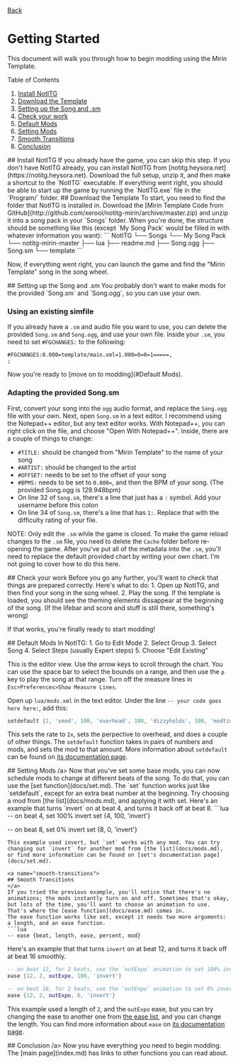 [Back](index.md)
# Getting Started
This document will walk you through how to begin modding using the Mirin Template.

Table of Contents
1. [Install NotITG](#install-notitg)
2. [Download the Template](#download-the-template)
3. [Setting up the Song and .sm](#song-setup)
4. [Check your work](#check-your-work)
5. [Default Mods](#default-mods)
6. [Setting Mods](#setting-mods)
7. [Smooth Transitions](smooth-transitions)
8. [Conclusion](#conclusion)

<a name="install-notitg">
## Install NotITG
</a>
If you already have the game, you can skip this step.
If you don't have NotITG already, you can install NotITG from [notitg.heysora.net](https://notitg.heysora.net).
Download the full setup, unzip it, and then make a shortcut to the `NotITG` executable.
If everything went right, you should be able to start up the game by running the `NotITG.exe` file in the `Program/` folder.

<a name="download-the-template">
## Download the Template
</a>
To start, you need to find the folder that NotITG is installed in.
Download the [Mirin Template Code from GitHub](http://github.com/xerool/notitg-mirin/archive/master.zip) and unzip it into a song pack in your `Songs` folder.
When you're done, the structure should be something like this (except `My Song Pack` would be filled in with whatever information you want):
```
NotITG
└── Songs
    └── My Song Pack
        └── notitg-mirin-master
            ├── lua
            ├── readme.md
            ├── Song.ogg
            ├── Song.sm
            └── template
```

Now, if everything went right, you can launch the game and find the "Mirin Template" song in the song wheel.

<a name="song-setup">
## Setting up the Song and .sm
</a>
You probably don't want to make mods for the provided `Song.sm` and `Song.ogg`, so you can use your own.

### Using an existing simfile
If you already have a `.sm` and audio file you want to use, you can delete the provided `Song.sm` and `Song.ogg`, and use your own file.
Inside your `.sm`, you need to set `#FGCHANGES:` to the following:
```
#FGCHANGES:0.000=template/main.xml=1.000=0=0=1=====,
;
```
Now you're ready to [move on to modding](#Default Mods).

### Adapting the provided Song.sm
First, convert your song into the `ogg` audio format, and replace the `Song.ogg` file with your own.
Next, open `Song.sm` in a text editor. I recommend using the Notepad++ editor, but any text editor works. With Notepad++, you can right click on the file, and choose "Open With Notepad++".
Inside, there are a couple of things to change:
* `#TITLE:` should be changed from "Mirin Template" to the name of your song
* `#ARTIST:` should be changed to the artist
* `#OFFSET:` needs to be set to the offset of your song
* `#BPMS:` needs to be set to `0.000=`, and then the BPM of your song. (The provided Song.ogg is 129.948bpm)
* On line 32 of `Song.sm`, there's a line that just has a `:` symbol. Add your username before this colon
* On line 34 of `Song.sm`, there's a line that has `1:`. Replace that with the difficulty rating of your file.

NOTE: Only edit the `.sm` while the game is closed. To make the game reload changes to the `.sm` file, you need to delete the `Cache` folder before re-opening the game.
After you've put all of the metadata into the `.sm`, you'll need to replace the default provided chart by writing your own chart. I'm not going to cover how to do this here.

<a name="check-your-work">
## Check your work
</a>
Before you go any further, you'll want to check that things are prepared correctly.
Here's what to do:
1. Open up NotITG, and then find your song in the song wheel.
2. Play the song. If the template is loaded, you should see the theming elements dissappear at the beginning of the song. (If the lifebar and score and stuff is still there, something's wrong)

If that works, you're finally ready to start modding!

<a name="default-mods">
## Default Mods
</a>
In NotITG:
1. Go to Edit Mode
2. Select Group
3. Select Song
4. Select Steps (usually Expert steps)
5. Choose "Edit Existing"

This is the editor view. Use the arrow keys to scroll through the chart. You can use the space bar to select the bounds on a range, and then use the `p` key to play the song at that range. 
Turn off the measure lines in `Esc>Preferences>Show Measure Lines`.

Open up `lua/mods.xml` in the text editor.
Under the line `-- your code goes here here:`, add this:
```lua
setdefault {2, 'xmod', 100, 'overhead', 100, 'dizzyholds', 100, 'modtimer'}
```
This sets the rate to `2x`, sets the perpective to overhead, and does a couple of other things.
The `setdefault` function takes in pairs of numbers and mods, and sets the mod to that amount.
More information about `setdefault` can be found on [its documentation page](docs/setdefault.md).

<a name="setting-mods">
## Setting Mods
/a>
Now that you've set some base mods, you can now schedule mods to change at different beats of the song. To do that, you can use the [set function](docs/set.md).
The `set` function works just like `setdefault`, except for an extra beat number at the beginning.
Try choosing a mod from [the list](docs/mods.md), and applying it with set.
Here's an example that turns `invert` on at beat 4, and turns it back off at beat 8.
```lua
-- on beat 4, set 100% invert
set {4, 100, 'invert'}

-- on beat 8, set 0% invert
set {8, 0, 'invert'}
```
This example used invert, but `set` works with any mod. You can try changing out `invert` for another mod from [the list](docs/mods.md), or find more information can be found on [set's documentation page](docs/set.md).

<a name="smooth-transitions">
## Smooth Transitions
</a>
If you tried the previous example, you'll notice that there's no animations; the mods instantly turn on and off. Sometimes that's okay, but lots of the time, you'll want to choose an animation to use.
That's where the [ease function](docs/ease.md) comes in.
The ease function works like set, except it needs two more arguments: a length, and an ease function.
```lua
-- ease {beat, length, ease, percent, mod}
```
Here's an example that that turns `invert` on at beat 12, and turns it back off at beat 16 smoothly.
```lua
-- on beat 12, for 2 beats, use the `outExpo` animation to set 100% invert
ease {12, 2, outExpo, 100, 'invert'}

-- on beat 16, for 2 beats, use the `outExpo` animation to set 0% invert
ease {12, 2, outExpo, 0, 'invert'}
```
This example used a length of `2`, and the `outExpo` ease, but you can try changing the ease to another one from [the ease list](docs/eases.md), and you can change the length.
You can find more information about `ease` on [its documentation page](docs/ease.md).

<a name="conclusion">
## Conclusion
/a>
Now you have everything you need to begin modding. The [main page](index.md) has links to other functions you can read about.
